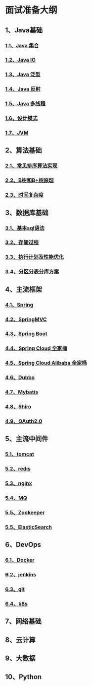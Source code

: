 # 面试准备大纲
## 1、Java基础
### [1.1、Java 集合](Java基础/Java集合.md)
### [1.2、Java IO](Java基础/JavaIO.md)
### [1.3、Java 泛型](Java基础/Java泛型.md)
### [1.4、Java 反射](Java基础/Java反射.md)
### [1.5、Java 多线程](Java基础/Java多线程.md)
### [1.6、设计模式](Java基础/设计模式.md)
### [1.7、JVM](Java基础/JVM.md)
## 2、算法基础
### [2.1、常见排序算法实现](算法基础/常见排序算法实现.md)
### [2.2、B树和B+树原理](算法基础/B树和B+树原理.md)
### [2.3、时间复杂度](算法基础/时间复杂度.md)
## 3、数据库基础
### [3.1、基本sql语法](数据库基础/基本sql语法.md)
### [3.2、存储过程](数据库基础/存储过程.md)
### [3.3、执行计划及性能优化](数据库基础/执行计划及性能优化.md)
### [3.4、分区分表分库方案](数据库基础/分区分表分库方案.md)
## 4、主流框架
### [4.1、Spring](主流框架/Spring.md)
### [4.2、SpringMVC](主流框架/SpringMVC.md)
### [4.3、Spring Boot](主流框架/SpringBoot.md)
### [4.4、Spring Cloud 全家桶](主流框架/SpringCloud.md)
### [4.5、Spring Cloud Alibaba 全家桶](主流框架/SpringCloudAlibaba.md)
### [4.6、Dubbo](主流框架/Dubbo.md)
### [4.7、Mybatis](主流框架/Mybatis.md)
### [4.8、Shiro](主流框架/Shiro.md)
### [4.9、OAuth2.0](主流框架/OAuth2.0.md)
## 5、主流中间件
### [5.1、tomcat](主流中间件/tomcat.md)
### [5.2、redis](主流中间件/redis.md)
### [5.3、nginx](主流中间件/nginx.md)
### [5.4、MQ](主流中间件/MQ.md)
### [5.5、Zookeeper](主流中间件/Zookeeper.md)
### [5.5、ElasticSearch](主流中间件/ElasticSearch.md)
## 6、DevOps
### [6.1、Docker](DevOps/Docker.md)
### [6.2、jenkins](DevOps/jenkins.md)
### [6.3、git](DevOps/git.md)
### [6.4、k8s](DevOps/k8s.md)
## 7、网络基础
## 8、云计算
## 9、大数据
## 10、Python
